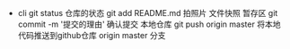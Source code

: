 - cli
    git status      仓库的状态
    git add README.md       拍照片  文件快照    暂存区
    git commit -m '提交的理由'      确认提交    本地仓库
    git push origin master      将本地代码推送到github仓库  origin master 分支